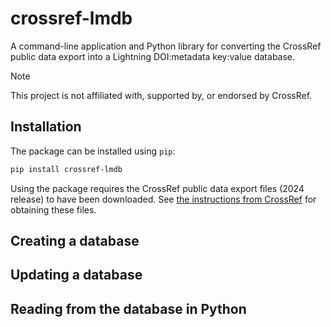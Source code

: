 # crossref-lmdb

A command-line application and Python library for converting the CrossRef public data export into a Lightning DOI:metadata key:value database.

> [!NOTE]
> This project is not affiliated with, supported by, or endorsed by CrossRef.



## Installation

The package can be installed using `pip`:

```bash
pip install crossref-lmdb
```

Using the package requires the CrossRef public data export files (2024 release) to have been downloaded.
See [the instructions from CrossRef](https://www.crossref.org/blog/2024-public-data-file-now-available-featuring-new-experimental-formats/) for obtaining these files.

## Creating a database


## Updating a database


## Reading from the database in Python




